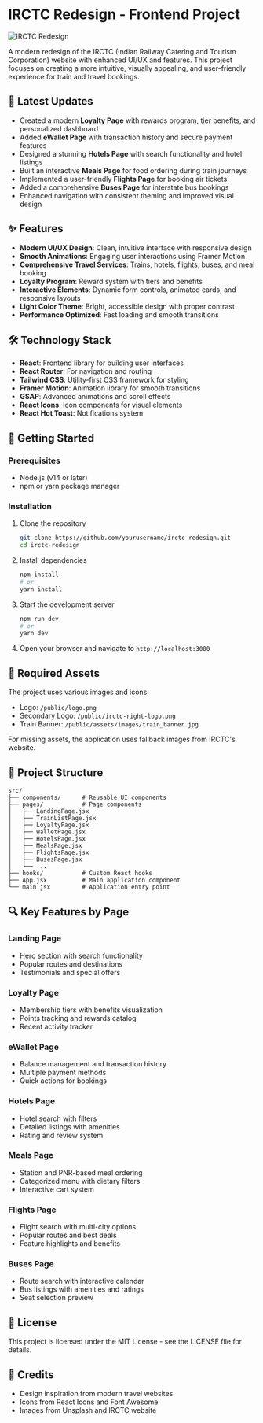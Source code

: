 # IRCTC Redesign - Frontend Project

![IRCTC Redesign](https://www.irctc.co.in/nget/assets/images/new-train.png)

A modern redesign of the IRCTC (Indian Railway Catering and Tourism Corporation) website with enhanced UI/UX and features. This project focuses on creating a more intuitive, visually appealing, and user-friendly experience for train and travel bookings.

## 🌟 Latest Updates

- Created a modern **Loyalty Page** with rewards program, tier benefits, and personalized dashboard
- Added **eWallet Page** with transaction history and secure payment features
- Designed a stunning **Hotels Page** with search functionality and hotel listings
- Built an interactive **Meals Page** for food ordering during train journeys
- Implemented a user-friendly **Flights Page** for booking air tickets
- Added a comprehensive **Buses Page** for interstate bus bookings
- Enhanced navigation with consistent theming and improved visual design

## ✨ Features

- **Modern UI/UX Design**: Clean, intuitive interface with responsive design
- **Smooth Animations**: Engaging user interactions using Framer Motion
- **Comprehensive Travel Services**: Trains, hotels, flights, buses, and meal booking
- **Loyalty Program**: Reward system with tiers and benefits
- **Interactive Elements**: Dynamic form controls, animated cards, and responsive layouts
- **Light Color Theme**: Bright, accessible design with proper contrast
- **Performance Optimized**: Fast loading and smooth transitions

## 🛠️ Technology Stack

- **React**: Frontend library for building user interfaces
- **React Router**: For navigation and routing
- **Tailwind CSS**: Utility-first CSS framework for styling
- **Framer Motion**: Animation library for smooth transitions
- **GSAP**: Advanced animations and scroll effects
- **React Icons**: Icon components for visual elements
- **React Hot Toast**: Notifications system

## 🚀 Getting Started

### Prerequisites

- Node.js (v14 or later)
- npm or yarn package manager

### Installation

1. Clone the repository

   ```bash
   git clone https://github.com/yourusername/irctc-redesign.git
   cd irctc-redesign
   ```

2. Install dependencies

   ```bash
   npm install
   # or
   yarn install
   ```

3. Start the development server

   ```bash
   npm run dev
   # or
   yarn dev
   ```

4. Open your browser and navigate to `http://localhost:3000`

## 📸 Required Assets

The project uses various images and icons:

- Logo: `/public/logo.png`
- Secondary Logo: `/public/irctc-right-logo.png`
- Train Banner: `/public/assets/images/train_banner.jpg`

For missing assets, the application uses fallback images from IRCTC's website.

## 📁 Project Structure

```
src/
├── components/      # Reusable UI components
├── pages/           # Page components
│   ├── LandingPage.jsx
│   ├── TrainListPage.jsx
│   ├── LoyaltyPage.jsx
│   ├── WalletPage.jsx
│   ├── HotelsPage.jsx
│   ├── MealsPage.jsx
│   ├── FlightsPage.jsx
│   ├── BusesPage.jsx
│   └── ...
├── hooks/           # Custom React hooks
├── App.jsx          # Main application component
└── main.jsx         # Application entry point
```

## 🔍 Key Features by Page

### Landing Page

- Hero section with search functionality
- Popular routes and destinations
- Testimonials and special offers

### Loyalty Page

- Membership tiers with benefits visualization
- Points tracking and rewards catalog
- Recent activity tracker

### eWallet Page

- Balance management and transaction history
- Multiple payment methods
- Quick actions for bookings

### Hotels Page

- Hotel search with filters
- Detailed listings with amenities
- Rating and review system

### Meals Page

- Station and PNR-based meal ordering
- Categorized menu with dietary filters
- Interactive cart system

### Flights Page

- Flight search with multi-city options
- Popular routes and best deals
- Feature highlights and benefits

### Buses Page

- Route search with interactive calendar
- Bus listings with amenities and ratings
- Seat selection preview

## 📝 License

This project is licensed under the MIT License - see the LICENSE file for details.

## 🙏 Credits

- Design inspiration from modern travel websites
- Icons from React Icons and Font Awesome
- Images from Unsplash and IRCTC website
